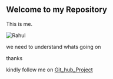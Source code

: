 ## Welcome to my Repository
This is me.

![Rahul](https://avatars2.githubusercontent.com/u/26433441?v=3&u=cdce6e8de39a968bf1d319ac2e12d38a3bc16295&s=400)

we need to understand whats going on

thanks

kindly follow me on [Git_hub_Project](https://rkrahul04.github.io/Stock-sCovarianceCalculationUsingHive/)
